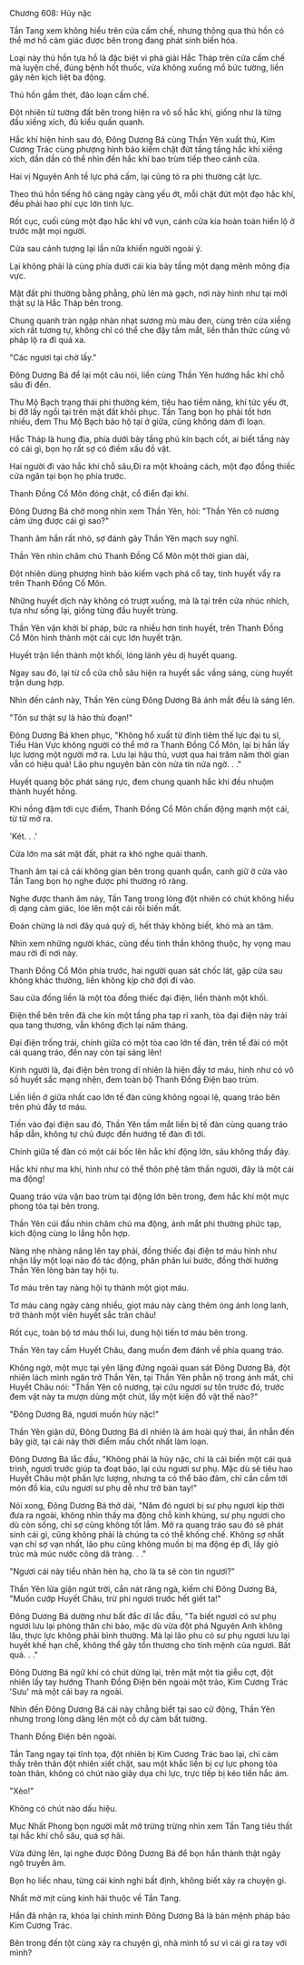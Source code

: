 




Chương 608: Hủy nặc


Tần Tang xem không hiểu trên cửa cấm chế, nhưng thông qua thú hồn có thể mơ hồ cảm giác được bên trong đang phát sinh biến hóa.

Loại này thú hồn tựa hồ là đặc biệt vì phá giải Hắc Tháp trên cửa cấm chế mà luyện chế, đúng bệnh hốt thuốc, vừa không xuống mồ bức tường, liền gây nên kịch liệt ba động.

Thú hồn gầm thét, đảo loạn cấm chế.

Đột nhiên từ tường đất bên trong hiện ra vô số hắc khí, giống như là từng đầu xiềng xích, đủ kiểu quấn quanh.

Hắc khí hiện hình sau đó, Đông Dương Bá cùng Thần Yên xuất thủ, Kim Cương Trác cùng phượng hình bảo kiếm chặt đứt tầng tầng hắc khí xiềng xích, dần dần có thể nhìn đến hắc khí bao trùm tiếp theo cánh cửa.

Hai vị Nguyên Anh tề lực phá cấm, lại cũng tỏ ra phi thường cật lực.

Theo thú hồn tiếng hô càng ngày càng yếu ớt, mỗi chặt đứt một đạo hắc khí, đều phải hao phí cực lớn tinh lực.

Rốt cục, cuối cùng một đạo hắc khí vỡ vụn, cánh cửa kia hoàn toàn hiển lộ ở trước mặt mọi người.

Cửa sau cảnh tượng lại lần nữa khiến người ngoài ý.

Lại không phải là cùng phía dưới cái kia bảy tầng một dạng mênh mông địa vực.

Mặt đất phi thường bằng phẳng, phủ lên mà gạch, nơi này hình như tại mới thật sự là Hắc Tháp bên trong.

Chung quanh tràn ngập nhàn nhạt sương mù màu đen, cùng trên cửa xiềng xích rất tương tự, không chỉ có thể che đậy tầm mắt, liền thần thức cũng vô pháp lộ ra đi quá xa.

"Các ngươi tại chờ lấy."

Đông Dương Bá để lại một câu nói, liền cùng Thần Yên hướng hắc khí chỗ sâu đi đến.

Thu Mộ Bạch trạng thái phi thường kém, tiêu hao tiềm năng, khí tức yếu ớt, bị đỡ lấy ngồi tại trên mặt đất khôi phục. Tần Tang bọn họ phải tốt hơn nhiều, đem Thu Mộ Bạch bảo hộ tại ở giữa, cũng không dám đi loạn.

Hắc Tháp là hung địa, phía dưới bảy tầng phủ kín bạch cốt, ai biết tầng này có cái gì, bọn họ rất sợ có điềm xấu đồ vật.

Hai người đi vào hắc khí chỗ sâu,Đi ra một khoảng cách, một đạo đồng thiếc cửa ngăn tại bọn họ phía trước.

Thanh Đồng Cổ Môn đóng chặt, cổ điển đại khí.

Đông Dương Bá chờ mong nhìn xem Thần Yên, hỏi: "Thần Yên cô nương cảm ứng được cái gì sao?"

Thanh âm hắn rất nhỏ, sợ đánh gãy Thần Yên mạch suy nghĩ.

Thần Yên nhìn chăm chú Thanh Đồng Cổ Môn một thời gian dài,

Đột nhiên dùng phượng hình bảo kiếm vạch phá cổ tay, tinh huyết vẩy ra trên Thanh Đồng Cổ Môn.

Những huyết dịch này không có trượt xuống, mà là tại trên cửa nhúc nhích, tựa như sống lại, giống từng đầu huyết trùng.

Thần Yên vận khởi bí pháp, bức ra nhiều hơn tinh huyết, trên Thanh Đồng Cổ Môn hình thành một cái cực lớn huyết trận.

Huyết trận liền thành một khối, lóng lánh yêu dị huyết quang.

Ngay sau đó, lại từ cổ cửa chỗ sâu hiện ra huyết sắc vầng sáng, cùng huyết trận dung hợp.

Nhìn đến cảnh này, Thần Yên cùng Đông Dương Bá ánh mắt đều là sáng lên.

"Tôn sư thật sự là hảo thủ đoạn!"

Đông Dương Bá khen phục, "Không hổ xuất từ đỉnh tiêm thế lực đại tu sĩ, Tiểu Hàn Vực không người có thể mở ra Thanh Đồng Cổ Môn, lại bị hắn lấy lực lượng một người mở ra. Lưu lại hậu thủ, vượt qua hai trăm năm thời gian vẫn có hiệu quả! Lão phu nguyên bản còn nửa tin nửa ngờ. . ."

Huyết quang bộc phát sáng rực, đem chung quanh hắc khí đều nhuộm thành huyết hồng.

Khi nồng đậm tới cực điểm, Thanh Đồng Cổ Môn chấn động mạnh một cái, từ từ mở ra.

'Két. . .'

Cửa lớn ma sát mặt đất, phát ra khó nghe quái thanh.

Thanh âm tại cả cái không gian bên trong quanh quẩn, canh giữ ở cửa vào Tần Tang bọn họ nghe được phi thường rõ ràng.

Nghe được thanh âm này, Tần Tang trong lòng đột nhiên có chút không hiểu dị dạng cảm giác, lóe lên một cái rồi biến mất.

Đoán chừng là nơi đây quá quỷ dị, hết thảy không biết, khó mà an tâm.

Nhìn xem những người khác, cũng đều tinh thần không thuộc, hy vọng mau mau rời đi nơi này.

Thanh Đồng Cổ Môn phía trước, hai người quan sát chốc lát, gặp cửa sau không khác thường, liền không kịp chờ đợi đi vào.

Sau cửa đồng liền là một tòa đồng thiếc đại điện, liền thành một khối.

Điện thể bên trên đã che kín một tầng pha tạp rỉ xanh, tòa đại điện này trải qua tang thương, vẫn không địch lại năm tháng.

Đại điện trống trải, chính giữa có một tòa cao lớn tế đàn, trên tế đài có một cái quang tráo, đến nay còn tại sáng lên!

Kinh người là, đại điện bên trong dĩ nhiên là hiện đầy tơ máu, hình như có vô số huyết sắc mạng nhện, đem toàn bộ Thanh Đồng Điện bao trùm.

Liền liền ở giữa nhất cao lớn tế đàn cũng không ngoại lệ, quang tráo bên trên phủ đầy tơ máu.

Tiến vào đại điện sau đó, Thần Yên tầm mắt liền bị tế đàn cùng quang tráo hấp dẫn, không tự chủ được đến hướng tế đàn đi tới.

Chính giữa tế đàn có một cái bốc lên hắc khí động lớn, sâu không thấy đáy.

Hắc khí như ma khí, hình như có thể thôn phệ tâm thần người, đây là một cái ma động!

Quang tráo vừa vặn bao trùm tại động lớn bên trong, đem hắc khí một mực phong tỏa tại bên trong.

Thần Yên cúi đầu nhìn chăm chú ma động, ánh mắt phi thường phức tạp, kích động cùng lo lắng hỗn hợp.

Nàng nhẹ nhàng nâng lên tay phải, đồng thiếc đại điện tơ máu hình như nhận lấy một loại nào đó tác động, phân phân lui bước, đồng thời hướng Thần Yên lòng bàn tay hội tụ.

Tơ máu trên tay nàng hội tụ thành một giọt máu.

Tơ máu càng ngày càng nhiều, giọt máu này càng thêm óng ánh long lanh, trở thành một viên huyết sắc trân châu!

Rốt cục, toàn bộ tơ máu thối lui, dung hội tiến tơ máu bên trong.

Thần Yên tay cầm Huyết Châu, đang muốn đem đánh về phía quang tráo.

Không ngờ, một mực tại yên lặng đứng ngoài quan sát Đông Dương Bá, đột nhiên lách mình ngăn trở Thần Yên, tại Thần Yên phẫn nộ trong ánh mắt, chỉ Huyết Châu nói: "Thần Yên cô nương, tại cứu ngươi sư tôn trước đó, trước đem vật này ta mượn dùng một chút, lấy một kiện đồ vật thế nào?"

"Đông Dương Bá, ngươi muốn hủy nặc!"

Thần Yên giận dữ, Đông Dương Bá dĩ nhiên là ám hoài quỷ thai, ẩn nhẫn đến bây giờ, tại cái này thời điểm mấu chốt nhất làm loạn.

Đông Dương Bá lắc đầu, "Không phải là hủy nặc, chỉ là cải biến một cái quá trình, ngươi trước giúp ta đoạt bảo, lại cứu ngươi sư phụ. Mặc dù sẽ tiêu hao Huyết Châu một phần lực lượng, nhưng ta có thể bảo đảm, chỉ cần cầm tới món đồ kia, cứu ngươi sư phụ dễ như trở bàn tay!"

Nói xong, Đông Dương Bá thở dài, "Năm đó ngươi bị sư phụ ngươi kịp thời đưa ra ngoài, không nhìn thấy ma động chỗ kinh khủng, sư phụ ngươi cho dù còn sống, chỉ sợ cũng không tốt lắm. Mở ra quang tráo sau đó sẽ phát sinh cái gì, cũng không phải là chúng ta có thể khống chế. Không sợ nhất vạn chỉ sợ vạn nhất, lão phu cũng không muốn bị ma động ép đi, lấy giỏ trúc mà múc nước công dã tràng. . ."

"Ngươi cái này tiểu nhân hèn hạ, cho là ta sẽ còn tin ngươi?"

Thần Yên lửa giận ngút trời, cắn nát răng ngà, kiếm chỉ Đông Dương Bá, "Muốn cướp Huyết Châu, trừ phi ngươi trước hết giết ta!"

Đông Dương Bá dường như bất đắc dĩ lắc đầu, "Ta biết ngươi có sư phụ ngươi lưu lại phòng thân chi bảo, mặc dù vừa đột phá Nguyên Anh không lâu, thực lực không phải bình thường. Mà lại lão phu có sư phụ ngươi lưu lại huyết khế hạn chế, không thể gây tổn thương cho tính mệnh của ngươi. Bất quá. . ."

Đông Dương Bá ngữ khí có chút dừng lại, trên mặt một tia giễu cợt, đột nhiên lấy tay hướng Thanh Đồng Điện bên ngoài một trảo, Kim Cương Trác 'Sưu' mà một cái bay ra ngoài.

Nhìn đến Đông Dương Bá cái này chẳng biết tại sao cử động, Thần Yên nhưng trong lòng dâng lên một cỗ dự cảm bất tường.

Thanh Đồng Điện bên ngoài.

Tần Tang ngay tại tĩnh tọa, đột nhiên bị Kim Cương Trác bao lại, chỉ cảm thấy trên thân đột nhiên xiết chặt, sau một khắc liền bị cự lực phong tỏa toàn thân, không có chút nào giãy dụa chi lực, trực tiếp bị kéo tiến hắc ám.

"Xèo!"

Không có chút nào dấu hiệu.

Mục Nhất Phong bọn người mắt mở trừng trừng nhìn xem Tần Tang tiêu thất tại hắc khí chỗ sâu, quá sợ hãi.

Vừa đứng lên, lại nghe được Đông Dương Bá để bọn hắn thành thật ngây ngô truyền âm.

Bọn họ liếc nhau, từng cái kinh nghi bất định, không biết xảy ra chuyện gì.

Nhất mờ mịt cùng kinh hãi thuộc về Tần Tang.

Hắn đã nhận ra, khóa lại chính mình Đông Dương Bá là bản mệnh pháp bảo Kim Cương Trác.

Bên trong đến tột cùng xảy ra chuyện gì, nhà mình tổ sư vì cái gì ra tay với mình?




